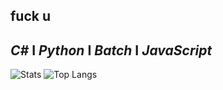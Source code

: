 ## fuck u

##  *C#* I *Python* I *Batch* I *JavaScript*

![Stats](https://github-readme-stats.vercel.app/api?username=Detroitt&show_icons=true&theme=radical)
![Top Langs](https://github-readme-stats.vercel.app/api/top-langs/?username=Detroitt&show_icons=true&theme=radical)
